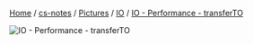 [Home](https://mengxianbin.github.io) /
[cs-notes](https://mengxianbin.github.io/cs-notes/site) /
[Pictures](https://mengxianbin.github.io/cs-notes/site/Pictures) /
[IO](https://mengxianbin.github.io/cs-notes/site/Pictures/IO) /
[IO - Performance - transferTO](https://mengxianbin.github.io/cs-notes/site/Pictures/IO/IO%20-%20Performance%20-%20transferTO)

![IO - Performance - transferTO](https://mengxianbin.github.io/cs-notes/./Pictures/IO/IO%20-%20Performance%20-%20transferTO.png)